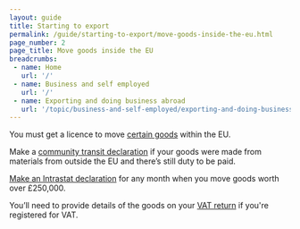 ```yaml
---
layout: guide
title: Starting to export
permalink: /guide/starting-to-export/move-goods-inside-the-eu.html
page_number: 2
page_title: Move goods inside the EU
breadcrumbs:
 - name: Home
   url: '/'
 - name: Business and self employed
   url: '/'
 - name: Exporting and doing business abroad
   url: '/topic/business-and-self-employed/exporting-and-doing-business-abroad.html'   
---
```


You must get a licence to move [certain goods](/guide/starting-to-export/export-licences.html) within the EU.

Make a [community transit declaration](/guide/move-goods-eu/when-to-make-declaration.html) if your goods were made from materials from outside the EU and there’s still duty to be paid.

[Make an Intrastat declaration](/guide/report-moved-goods-intrastat/when-you-must-register.html) for any month when you move goods worth over £250,000.

You’ll need to provide details of the goods on your [VAT return](/vat-returns) if you're registered for VAT.


